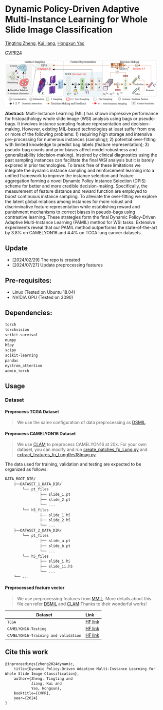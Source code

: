 # Dynamic Policy-Driven Adaptive Multi-Instance Learning for Whole Slide Image Classification


[Tingting Zheng](https://scholar.google.com/citations?user=AJ5zl-wAAAAJ&hl=zh-CN),  [Kui jiang](https://scholar.google.com/citations?user=AbOLE9QAAAAJ&hl=en&oi=ao), [Hongxun Yao](https://scholar.google.com/citations?user=aOMFNFsAAAAJ)

[CVPR24]([https://arxiv.org/abs/2406.09696](https://openaccess.thecvf.com/content/CVPR2024/html/Zheng_Dynamic_Policy-Driven_Adaptive_Multi-Instance_Learning_for_Whole_Slide_Image_Classification_CVPR_2024_paper.html)) 

<img src="PAMIL_framework.png" width="1000px" align="center" />

**Abstract:** Multi-Instance Learning (MIL) has shown impressive performance for histopathology whole slide image (WSI) analysis using bags or pseudo-bags. It involves instance sampling feature representation and decision-making. However, existing MIL-based technologies at least suffer from one or more of the following problems: 1) requiring high storage and intensive pre-processing for numerous instances (sampling); 2) potential over-fitting with limited knowledge to predict bag labels (feature representation); 3) pseudo-bag counts and prior biases affect model robustness and generalizability (decision-making). Inspired by clinical diagnostics using the past sampling instances can facilitate the final WSI analysis but it is barely explored in prior technologies. To break free of these limitations we integrate the dynamic instance sampling and reinforcement learning into a unified framework to improve the instance selection and feature aggregation forming a novel Dynamic Policy Instance Selection (DPIS) scheme for better and more credible decision-making. Specifically, the measurement of feature distance and reward function are employed to boost continuous instance sampling. To alleviate the over-fitting we explore the latent global relations among instances for more robust and discriminative feature representation while establishing reward and punishment mechanisms to correct biases in pseudo-bags using contrastive learning. These strategies form the final Dynamic Policy-Driven Adaptive Multi-Instance Learning (PAMIL) method for WSI tasks. Extensive experiments reveal that our PAMIL method outperforms the state-of-the-art by 3.8% on CAMELYON16 and 4.4% on TCGA lung cancer datasets.


## Update
- [2024/02/29] The repo is created
- [2024/07/27] Update preprocessing features

## Pre-requisites:
* Linux (Tested on Ubuntu 18.04)
* NVIDIA GPU (Tested on 3090)

## Dependencies:
```bash
torch
torchvision
scikit-survival
numpy
h5py
scipy
scikit-learning
pandas
nystrom_attention
admin_torch
```

## Usage
  ### Dataset

   #### Preprocess TCGA Dataset

>We use the same configuration of data preprocessing as [DSMIL](https://github.com/binli123/dsmil-wsi).

   #### Preprocess CAMELYON16 Dataset

>We use [CLAM](https://github.com/mahmoodlab/CLAM/tree/master) to preprocess CAMELYON16 at 20x.
>For your own dataset, you can modify and run [create_patches_fp_Lung.py](https://github.com/titizheng/PAMIL/blob/main/slide_preproce/create_patches_fp_Lung.py) and [extract_features_fp_LungRes18Imag.py](https://github.com/titizheng/PAMIL/blob/main/slide_preproce/extract_features_fp_LungRes18Imag.py).


The data used for training, validation and testing are expected to be organized as follows:
```bash
DATA_ROOT_DIR/
    ├──DATASET_1_DATA_DIR/
        └── pt_files
                ├── slide_1.pt
                ├── slide_2.pt
                └── ...
        └── h5_files
                ├── slide_1.h5
                ├── slide_2.h5
                └── ...
    ├──DATASET_2_DATA_DIR/
        └── pt_files
                ├── slide_a.pt
                ├── slide_b.pt
                └── ...
        └── h5_files
                ├── slide_i.h5
                ├── slide_ii.h5
                └── ...
    └── ...
```


   #### Preprocessed feature vector

>We use preprocessing features from [MMIL](https://github.com/hustvl/MMIL-Transformer?tab=readme-ov-file). More details about this file can refer [DSMIL](https://github.com/binli123/dsmil-wsi) and [CLAM](https://github.com/mahmoodlab/CLAM/tree/master) Thanks to their wonderful works!

<div align="center">
  
| Dataset | Link | 
|------------|:-----|
| `TCGA`|[HF link](https://pan.quark.cn/s/e3d80653294d)
| `CAMELYON16-Testing`|[HF link](https://pan.quark.cn/s/0000a04c9895)
| `CAMELYON16-Training and validation`|[HF link](https://pan.quark.cn/s/0877b64faf78)
</div>


## Cite this work

```
@inproceedings{zheng2024dynamic,
    title={Dynamic Policy-Driven Adaptive Multi-Instance Learning for Whole Slide Image Classification},
    author={Zheng, Tingting and
            Jiang, Kui and
            Yao, Hongxun},
    booktitle={CVPR},
    year={2024}
}
```

